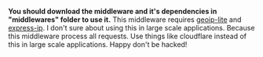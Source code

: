 **You should download the middleware and it's dependencies in "middlewares" folder to use it.**
This middleware requires [geoip-lite](github.com/geoip-lite/node-geoip) and [express-ip](https://github.com/CITGuru/express-ip).
I don't sure about using this in  large scale applications. Because this middleware process all requests. Use things like cloudflare instead of this in large scale applications.
Happy don't be hacked!